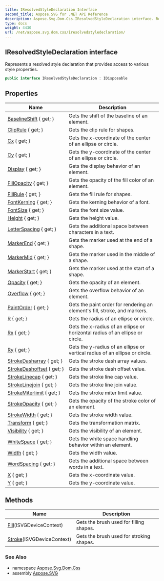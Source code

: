 ```yaml
---
title: IResolvedStyleDeclaration Interface
second_title: Aspose.SVG for .NET API Reference
description: Aspose.Svg.Dom.Css.IResolvedStyleDeclaration interface. Represents a resolved style declaration that provides access to various style properties
type: docs
weight: 4430
url: /net/aspose.svg.dom.css/iresolvedstyledeclaration/
---
```

## IResolvedStyleDeclaration interface

Represents a resolved style declaration that provides access to various style properties.

```csharp
public interface IResolvedStyleDeclaration : IDisposable
```

## Properties

| Name | Description |
| --- | --- |
| [BaselineShift](../../aspose.svg.dom.css/iresolvedstyledeclaration/baselineshift/) { get; } | Gets the shift of the baseline of an element. |
| [ClipRule](../../aspose.svg.dom.css/iresolvedstyledeclaration/cliprule/) { get; } | Gets the clip rule for shapes. |
| [Cx](../../aspose.svg.dom.css/iresolvedstyledeclaration/cx/) { get; } | Gets the x-coordinate of the center of an ellipse or circle. |
| [Cy](../../aspose.svg.dom.css/iresolvedstyledeclaration/cy/) { get; } | Gets the y-coordinate of the center of an ellipse or circle. |
| [Display](../../aspose.svg.dom.css/iresolvedstyledeclaration/display/) { get; } | Gets the display behavior of an element. |
| [FillOpacity](../../aspose.svg.dom.css/iresolvedstyledeclaration/fillopacity/) { get; } | Gets the opacity of the fill color of an element. |
| [FillRule](../../aspose.svg.dom.css/iresolvedstyledeclaration/fillrule/) { get; } | Gets the fill rule for shapes. |
| [FontKerning](../../aspose.svg.dom.css/iresolvedstyledeclaration/fontkerning/) { get; } | Gets the kerning behavior of a font. |
| [FontSize](../../aspose.svg.dom.css/iresolvedstyledeclaration/fontsize/) { get; } | Gets the font size value. |
| [Height](../../aspose.svg.dom.css/iresolvedstyledeclaration/height/) { get; } | Gets the height value. |
| [LetterSpacing](../../aspose.svg.dom.css/iresolvedstyledeclaration/letterspacing/) { get; } | Gets the additional space between characters in a text. |
| [MarkerEnd](../../aspose.svg.dom.css/iresolvedstyledeclaration/markerend/) { get; } | Gets the marker used at the end of a shape. |
| [MarkerMid](../../aspose.svg.dom.css/iresolvedstyledeclaration/markermid/) { get; } | Gets the marker used in the middle of a shape. |
| [MarkerStart](../../aspose.svg.dom.css/iresolvedstyledeclaration/markerstart/) { get; } | Gets the marker used at the start of a shape. |
| [Opacity](../../aspose.svg.dom.css/iresolvedstyledeclaration/opacity/) { get; } | Gets the opacity of an element. |
| [Overflow](../../aspose.svg.dom.css/iresolvedstyledeclaration/overflow/) { get; } | Gets the overflow behavior of an element. |
| [PaintOrder](../../aspose.svg.dom.css/iresolvedstyledeclaration/paintorder/) { get; } | Gets the paint order for rendering an element's fill, stroke, and markers. |
| [R](../../aspose.svg.dom.css/iresolvedstyledeclaration/r/) { get; } | Gets the radius of an ellipse or circle. |
| [Rx](../../aspose.svg.dom.css/iresolvedstyledeclaration/rx/) { get; } | Gets the x-radius of an ellipse or horizontal radius of an ellipse or circle. |
| [Ry](../../aspose.svg.dom.css/iresolvedstyledeclaration/ry/) { get; } | Gets the y-radius of an ellipse or vertical radius of an ellipse or circle. |
| [StrokeDasharray](../../aspose.svg.dom.css/iresolvedstyledeclaration/strokedasharray/) { get; } | Gets the stroke dash array values. |
| [StrokeDashoffset](../../aspose.svg.dom.css/iresolvedstyledeclaration/strokedashoffset/) { get; } | Gets the stroke dash offset value. |
| [StrokeLinecap](../../aspose.svg.dom.css/iresolvedstyledeclaration/strokelinecap/) { get; } | Gets the stroke line cap value. |
| [StrokeLinejoin](../../aspose.svg.dom.css/iresolvedstyledeclaration/strokelinejoin/) { get; } | Gets the stroke line join value. |
| [StrokeMiterlimit](../../aspose.svg.dom.css/iresolvedstyledeclaration/strokemiterlimit/) { get; } | Gets the stroke miter limit value. |
| [StrokeOpacity](../../aspose.svg.dom.css/iresolvedstyledeclaration/strokeopacity/) { get; } | Gets the opacity of the stroke color of an element. |
| [StrokeWidth](../../aspose.svg.dom.css/iresolvedstyledeclaration/strokewidth/) { get; } | Gets the stroke width value. |
| [Transform](../../aspose.svg.dom.css/iresolvedstyledeclaration/transform/) { get; } | Gets the transformation matrix. |
| [Visibility](../../aspose.svg.dom.css/iresolvedstyledeclaration/visibility/) { get; } | Gets the visibility of an element. |
| [WhiteSpace](../../aspose.svg.dom.css/iresolvedstyledeclaration/whitespace/) { get; } | Gets the white space handling behavior within an element. |
| [Width](../../aspose.svg.dom.css/iresolvedstyledeclaration/width/) { get; } | Gets the width value. |
| [WordSpacing](../../aspose.svg.dom.css/iresolvedstyledeclaration/wordspacing/) { get; } | Gets the additional space between words in a text. |
| [X](../../aspose.svg.dom.css/iresolvedstyledeclaration/x/) { get; } | Gets the x-coordinate value. |
| [Y](../../aspose.svg.dom.css/iresolvedstyledeclaration/y/) { get; } | Gets the y-coordinate value. |

## Methods

| Name | Description |
| --- | --- |
| [Fill](../../aspose.svg.dom.css/iresolvedstyledeclaration/fill/)(ISVGDeviceContext) | Gets the brush used for filling shapes. |
| [Stroke](../../aspose.svg.dom.css/iresolvedstyledeclaration/stroke/)(ISVGDeviceContext) | Gets the brush used for stroking shapes. |

### See Also

* namespace [Aspose.Svg.Dom.Css](../../aspose.svg.dom.css/)
* assembly [Aspose.SVG](../../)

